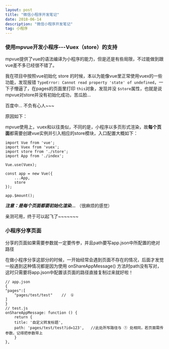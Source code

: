 ```yaml
---
layout: post
title: "微信小程序开发笔记"
date: 2018-06-14
description: "微信小程序开发笔记"
tag: 小程序
---   
```


### 使用mpvue开发小程序---Vuex（store）的支持

mpvue提供了vue的语法编译为小程序的能力，但是还是有些局限，不过能做到跟vue差不多已经很不错了。

我在项目中按照vue初始化 store 的时候，本以为能像vue里正常使用vuex的一些功能，发现报错 `TypeError: Cannot read property 'state' of undefined`，一下子懵逼了，在pages的页面里打印 `this`对象，发现并没 `$store`属性，也就是说mpvue对store并没有初始化成功，苦瓜脸...

百度中... 不负有心人~~~

原因如下：


mpvue使用上，vuex和以往类似，不同的是，小程序以多页形式渲染，故**每个页面**都需要创建vue实例并引入相应的store模块，入口配置大概如下：

    import Vue from 'vue';
    import Vuex from 'vuex';
    import store from './store';
    import App from './index';
    
    Vue.use(Vuex);
    
    const app = new Vue({
        ...App,
        store
    });
    
    app.$mount();

***注意：是每个页面都要初始化渲染...*** （很麻烦的感觉）

亲测可用，终于可以起飞了~~~~~~~

### 小程序分享页面

分享的页面如果需要参数就一定要传参，并且path要写app.json中所配置的绝对路径

在做小程序分享这部分的时候，一开始经常会遇到页面不存在的情况，后面才发觉一般遇到这种情况都是因为使用 onShareAppMessage() 方法时path没有写对，这时只需要将app.json中配置该页面的路径直接复制过来就好啦！

    // app.json
    {
    "pages":[
        "pages/test/test"    //  ①
    ]
    }
    // test.js
    onShareAppMessage: function () {
        return {
        title: '自定义转发标题',
        path: 'pages/test/test?id=123',   //此处所写路径与 ① 处相同，若页面需传参数，记得把参数带上
        }
    },


